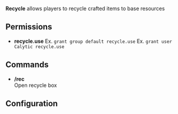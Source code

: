 **Recycle** allows players to recycle crafted items to base resources

##     Permissions

* **recycle.use**
  Ex. `grant group default recycle.use`
  Ex. `grant user Calytic recycle.use`

##     Commands

* **/rec**  
  Open recycle box

## Configuration